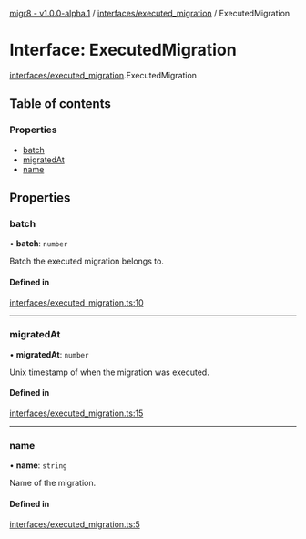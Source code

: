 [migr8 - v1.0.0-alpha.1](../README.md) / [interfaces/executed_migration](../modules/interfaces_executed_migration.md) / ExecutedMigration

# Interface: ExecutedMigration

[interfaces/executed_migration](../modules/interfaces_executed_migration.md).ExecutedMigration

## Table of contents

### Properties

- [batch](interfaces_executed_migration.ExecutedMigration.md#batch)
- [migratedAt](interfaces_executed_migration.ExecutedMigration.md#migratedat)
- [name](interfaces_executed_migration.ExecutedMigration.md#name)

## Properties

### batch

• **batch**: `number`

Batch the executed migration belongs to.

#### Defined in

[interfaces/executed_migration.ts:10](https://github.com/prasadrajandran/migr8/blob/33defe4/src/interfaces/executed_migration.ts#L10)

---

### migratedAt

• **migratedAt**: `number`

Unix timestamp of when the migration was executed.

#### Defined in

[interfaces/executed_migration.ts:15](https://github.com/prasadrajandran/migr8/blob/33defe4/src/interfaces/executed_migration.ts#L15)

---

### name

• **name**: `string`

Name of the migration.

#### Defined in

[interfaces/executed_migration.ts:5](https://github.com/prasadrajandran/migr8/blob/33defe4/src/interfaces/executed_migration.ts#L5)
